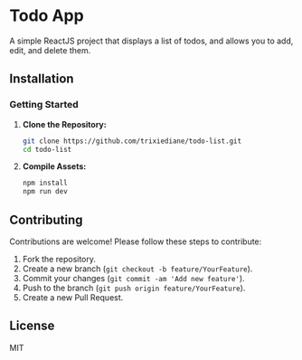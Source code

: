 # Todo App

A simple ReactJS project that displays a list of todos, and allows you to add, edit, and delete them.

## Installation

### Getting Started

1. **Clone the Repository:**

    ```bash
    git clone https://github.com/trixiediane/todo-list.git
    cd todo-list
    ```
    
2. **Compile Assets:**

    ```bash
    npm install
    npm run dev
    ```

## Contributing

Contributions are welcome! Please follow these steps to contribute:

1. Fork the repository.
2. Create a new branch (`git checkout -b feature/YourFeature`).
3. Commit your changes (`git commit -am 'Add new feature'`).
4. Push to the branch (`git push origin feature/YourFeature`).
5. Create a new Pull Request.

## License

MIT
